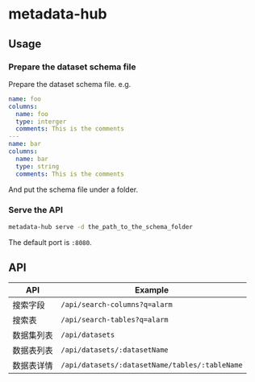 # metadata-hub

## Usage

### Prepare the dataset schema file

Prepare the dataset schema file. e.g.

```yaml
name: foo
columns:
  name: foo
  type: interger
  comments: This is the comments
---
name: bar
columns:
  name: bar
  type: string
  comments: This is the comments
```

And put the schema file under a folder.

### Serve the API

```bash
metadata-hub serve -d the_path_to_the_schema_folder
```

The default port is `:8080`.

## API

| API        | Example                                        |
| ---------- | ---------------------------------------------- |
| 搜索字段   | `/api/search-columns?q=alarm`                  |
| 搜索表     | `/api/search-tables?q=alarm`                   |
| 数据集列表 | `/api/datasets`                                |
| 数据表列表 | `/api/datasets/:datasetName`                   |
| 数据表详情 | `/api/datasets/:datasetName/tables/:tableName` |
